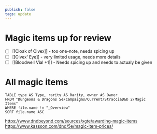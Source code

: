 ```yaml
---
publish: false
tags: update
---
```

# Magic items up for review
 - [ ] [[Cloak of Olvex]] - too one-note, needs spicing up
 - [ ] [[Olvex' Eye]] - very limited usage, needs more details
 - [ ] [[Bloodwell Vial +1]] - Needs spicing up and needs to actualy be given
# All magic items
```dataview
TABLE type AS Type, rarity AS Rarity, owner AS Owner
FROM "Dungeons & Dragons 5e/Campaigns/Current/StracciaD&D 2/Magic Items"
WHERE file.name != "_Overview"
SORT file.name ASC
```
https://www.dndbeyond.com/sources/xgte/awarding-magic-items
https://www.kassoon.com/dnd/5e/magic-item-prices/